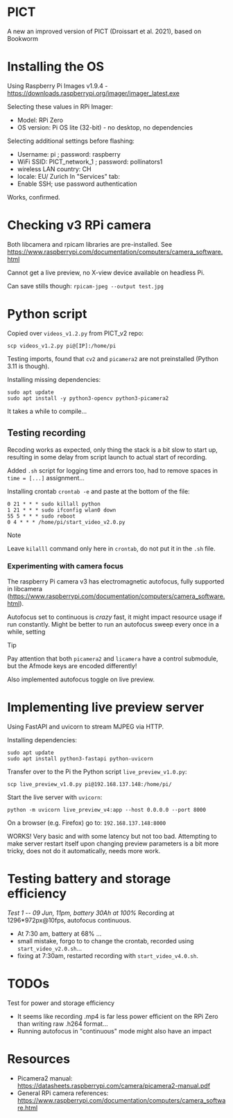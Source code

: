# PICT
A new an improved version of PICT (Droissart et al. 2021), based on Bookworm

# Installing the OS
Using Raspberry Pi Images v1.9.4 - https://downloads.raspberrypi.org/imager/imager_latest.exe 

Selecting these values in RPi Imager: 
 - Model: RPi Zero
 - OS version: Pi OS lite (32-bit) - no desktop, no dependencies

Selecting additional settings before flashing: 
 - Username: pi ; password: raspberry
 - WiFi SSID: PICT_network_1 ; password: pollinators1
 - wireless LAN country: CH
 - locale: EU/ Zurich
In "Services" tab: 
 - Enable SSH; use password authentication

Works, confirmed. 

# Checking v3 RPi camera
Both libcamera and rpicam libraries are pre-installed. See https://www.raspberrypi.com/documentation/computers/camera_software.html

Cannot get a live preview, no X-view device available on headless Pi. 

Can save stills though: 
``rpicam-jpeg --output test.jpg``

# Python script
Copied over ``videos_v1.2.py`` from PICT_v2 repo: 
```
scp videos_v1.2.py pi@[IP]:/home/pi
```

Testing imports, found that ``cv2`` and ``picamera2`` are not preinstalled (Python 3.11 is though). 

Installing missing dependencies: 
```
sudo apt update 
sudo apt install -y python3-opencv python3-picamera2
```
It takes a while to compile... 

## Testing recording
Recoding works as expected, only thing the stack is a bit slow to start up, resulting in some delay from script launch to actual start of recording. 

Added `.sh` script for logging time and errors too, had to remove spaces in `time = [...]` assignment... 

Installing crontab
``crontab -e``
and paste at the bottom of the file: 
```
0 21 * * * sudo killall python
1 21 * * * sudo ifconfig wlan0 down
55 5 * * * sudo reboot
0 4 * * * /home/pi/start_video_v2.0.py
```

> [!NOTE]
> Leave `kilalll` command only here in `crontab`, do not put it in the `.sh` file. 

### Experimenting with camera focus
The raspberry Pi camera v3 has electromagnetic autofocus, fully supported in libcamera (https://www.raspberrypi.com/documentation/computers/camera_software.html). 

Autofocus set to continuous is *crazy* fast, it might impact resource usage if run constantly. Might be better to run an autofocus sweep every once in a while, setting 

> [!TIP]
> Pay attention that both `picamera2` and `licamera` have a control submodule, but the Afmode keys are encoded differently! 

Also implemented autofocus toggle on live preview. 

# Implementing live preview server
Using FastAPI and uvicorn to stream MJPEG via HTTP. 

Installing dependencies: 
<!-- ```
sudo apt update
sudo apt install python3-pip
pip3 install fastapi uvicorn
``` -->
```
sudo apt update
sudo apt install python3-fastapi python-uvicorn
```

Transfer over to the Pi the Python script `live_preview_v1.0.py`: 
```
scp live_preview_v1.0.py pi@192.168.137.148:/home/pi/
```

Start the live server with `uvicorn`: 
```
python -m uvicorn live_preview_v4:app --host 0.0.0.0 --port 8000
```

On a browser (e.g. Firefox) go to: `192.168.137.148:8000`

WORKS! Very basic and with some latency but not too bad. 
Attempting to make server restart itself upon changing preview parameters is a bit more tricky, does not do it automatically, needs more work. 

# Testing battery and storage efficiency
*Test 1 -- 09 Jun, 11pm, battery 30Ah at 100%*
Recording at 1296*972px@10fps, autofocus continuous. 
 - At 7:30 am, battery at 68% ... 
 - small mistake, forgo to to change the crontab, recorded using `start_video_v2.0.sh`... 
 - fixing at 7:30am, restarted recording with `start_video_v4.0.sh`.

# TODOs
Test for power and storage efficiency
 - It seems like recording .mp4 is far less power efficient on the RPi Zero than writing raw .h264 format... 
 - Running autofocus in "continuous" mode might also have an impact

 # Resources
  - Picamera2 manual: https://datasheets.raspberrypi.com/camera/picamera2-manual.pdf
  - General RPi camera references: https://www.raspberrypi.com/documentation/computers/camera_software.html